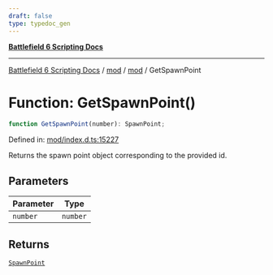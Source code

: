 ```yaml
---
draft: false
type: typedoc_gen
---
```


[**Battlefield 6 Scripting Docs**](../../../_index.md)

***

[Battlefield 6 Scripting Docs](../../../_index.md) / [mod](../../_index.md) / [mod](../_index.md) / GetSpawnPoint

# Function: GetSpawnPoint()

```ts
function GetSpawnPoint(number): SpawnPoint;
```

Defined in: [mod/index.d.ts:15227](https://github.com/battlefield-portal-community/portal-docs/blob/ff09b2690670f74de7e97198022e5a97ff1161ff/generators/santiago/mod/index.d.ts#L15227)

Returns the spawn point object corresponding to the provided id.

## Parameters

| Parameter | Type |
| ------ | ------ |
| `number` | `number` |

## Returns

[`SpawnPoint`](../SpawnPoint/_index.md)

